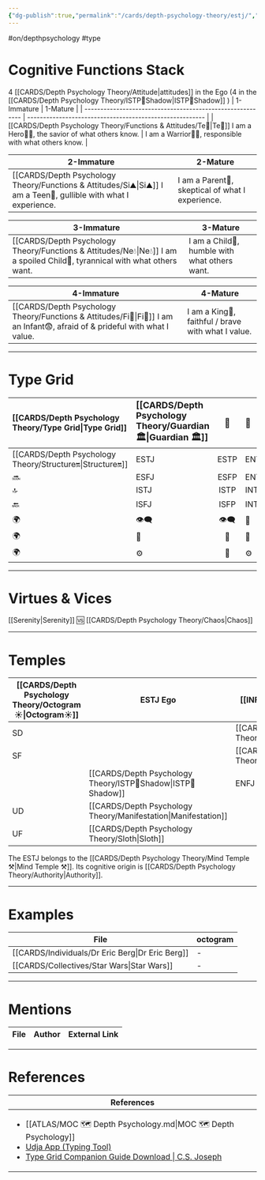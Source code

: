 ```yaml
---
{"dg-publish":true,"permalink":"/cards/depth-psychology-theory/estj/","created":"2023-01-05T11:09:22.669+01:00","updated":"2023-04-27T10:55:38.608+02:00"}
---
```


#on/depthpsychology  #type 

# Cognitive Functions Stack 
4 [[CARDS/Depth Psychology Theory/Attitude\|attitudes]] in the Ego (4 in the [[CARDS/Depth Psychology Theory/ISTP👤Shadow\|ISTP👤Shadow]] )
| 1-Immature                                                 | 1-Mature                                                 |
| ---------------------------------------------------------- | -------------------------------------------------------- |
| [[CARDS/Depth Psychology Theory/Functions & Attitudes/Te🏹\|Te🏹]] I am a Hero🦸‍♂️, the savior of what others know. |  I am a Warrior👨‍🚒, responsible with what others know. |

| 2-Immature                                               | 2-Mature                                          |
| -------------------------------------------------------- | ------------------------------------------------- |
| [[CARDS/Depth Psychology Theory/Functions & Attitudes/Si⛰️\|Si⛰️]] I am a Teen👦, gullible with what I experience. |  I am a Parent🤨, skeptical of what I experience. |

| 3-Immature                                                         | 3-Mature                                       |
| ------------------------------------------------------------------ | ---------------------------------------------- |
| [[CARDS/Depth Psychology Theory/Functions & Attitudes/Ne💧\|Ne💧]] I am a spoiled Child🥳, tyrannical with what others want. |  I am a Child👼, humble with what others want. |

| 4-Immature                                                          | 4-Mature                                            |
| ------------------------------------------------------------------- | --------------------------------------------------- |
| [[CARDS/Depth Psychology Theory/Functions & Attitudes/Fi🧭\|Fi🧭]] I am an Infant😨, afraid of & prideful with  what I value. | I am a King👑, faithful / brave with  what I value. |

---
# Type Grid 

| [[CARDS/Depth Psychology Theory/Type Grid\|Type Grid]]         | <font size="4"> [[CARDS/Depth Psychology Theory/Guardian 🏛️\|Guardian 🏛️]]</font> | <font size="4"> 🧰</font> | <font size="4"> 🔮</font> | <font size="4"> 🦄</font> | 💬 |💬| 💬 |
|:--------------------- |:------------------------- |:-------------------------:|:------------------------------------------------ |:------------------------- |:--------------------------- |:--------------------------- |:--------------------------- |
| [[CARDS/Depth Psychology Theory/Structure🔛\|Structure🔛]]| ESTJ|ESTP| ENTJ| ENFJ| ➡️| 👋| 🏆|
| 🔜| ESFJ|ESFP |ENTP| ENFP| ↪️| 👋| 🏃‍♂️                       |
| 🔝| ISTJ|ISTP| INTJ| INFJ| 🧘‍♂️ | 🏃‍♂️ | 🔙 | 
| 🔙| ISFJ|ISFP| INTP| INFP| ↪️| 🧘‍♂️| 🏆                          |
|🌍 | 👁️‍🗨️|👁️‍🗨️| 🧲| 🧲||                             |                             |
| 🌍 | 🐜|🦊| 🦊| 🐜||                             |                             |
|🌍| ⚙️|👀| ⚙️| 👀|                             |                             |                             |

---
# Virtues & Vices
[[Serenity\|Serenity]] 🆚 [[CARDS/Depth Psychology Theory/Chaos\|Chaos]] 

---
# Temples
| [[CARDS/Depth Psychology Theory/Octogram☀️\|Octogram☀️]] | ESTJ Ego          | [[INFP Sub🤸\|INFP Sub🤸]] |
| ------------ | ----------------- | ----------------- |
| SD           |                   | [[CARDS/Depth Psychology Theory/Credulity\|Credulity]]     |
| SF           |                   | [[CARDS/Depth Psychology Theory/Initiative\|Initiative]]    |
|              | [[CARDS/Depth Psychology Theory/ISTP👤Shadow\|ISTP👤Shadow]]       | ENFJ Superego     |
| UD           | [[CARDS/Depth Psychology Theory/Manifestation\|Manifestation]] |                   |
| UF           | [[CARDS/Depth Psychology Theory/Sloth\|Sloth]]                   |                   |

The ESTJ belongs to the [[CARDS/Depth Psychology Theory/Mind Temple ⚒️\|Mind Temple ⚒️]].
Its cognitive origin is [[CARDS/Depth Psychology Theory/Authority\|Authority]].

---
# Examples 
| File                                                | octogram |
| --------------------------------------------------- | -------- |
| [[CARDS/Individuals/Dr Eric Berg\|Dr Eric Berg]] | \-       |
| [[CARDS/Collectives/Star Wars\|Star Wars]]       | \-       |

---
# Mentions
| File | Author | External Link |
| ---- | ------ | ------------- |

---
# References
| References                                                                                                                                                                                                                                                           |
| -------------------------------------------------------------------------------------------------------------------------------------------------------------------------------------------------------------------------------------------------------------------- |
| <ul><li>[[ATLAS/MOC 🗺️ Depth Psychology.md\\|MOC 🗺️ Depth Psychology]]</li><li>[Udja App (Typing Tool)](https://www.udja.app/#/)</li><li>[Type Grid Companion Guide Download \\| C.S. Joseph](https://csjoseph.life/type-grid-companion-guide-download/)</li></ul> |







